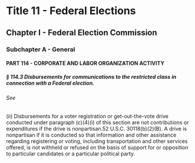 
# Title 11 - Federal Elections
## Chapter I - Federal Election Commission
### Subchapter A - General
#### PART 114 - CORPORATE AND LABOR ORGANIZATION ACTIVITY
##### § 114.3 Disbursements for communications to the restricted class in connection with a Federal election.
###### See

(ii) Disbursements for a voter registration or get-out-the-vote drive conducted under paragraph (c)(4)(i) of this section are not contributions or expenditures if the drive is nonpartisan.52 U.S.C. 30118(b)(2)(B). A drive is nonpartisan if it is conducted so that information and other assistance regarding registering or voting, including transportation and other services offered, is not withheld or refused on the basis of support for or opposition to particular candidates or a particular political party.
